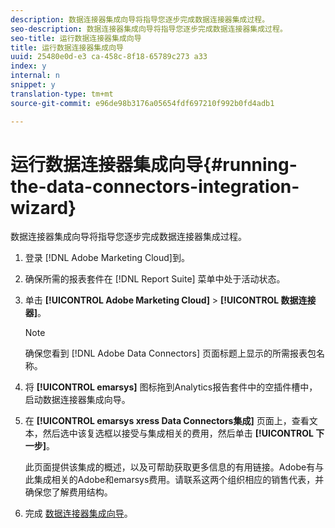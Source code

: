 ```yaml
---
description: 数据连接器集成向导将指导您逐步完成数据连接器集成过程。
seo-description: 数据连接器集成向导将指导您逐步完成数据连接器集成过程。
seo-title: 运行数据连接器集成向导
title: 运行数据连接器集成向导
uuid: 25480e0d-e3 ca-458c-8f18-65789c273 a33
index: y
internal: n
snippet: y
translation-type: tm+mt
source-git-commit: e96de98b3176a05654fdf697210f992b0fd4adb1

---
```



# 运行数据连接器集成向导{#running-the-data-connectors-integration-wizard}

数据连接器集成向导将指导您逐步完成数据连接器集成过程。

1. 登录 [!DNL Adobe Marketing Cloud]到。
1. 确保所需的报表套件在 [!DNL Report Suite] 菜单中处于活动状态。
1. 单击 **[!UICONTROL Adobe Marketing Cloud]** &gt; **[!UICONTROL 数据连接器]**。

   >[!NOTE]
   >
   >确保您看到 [!DNL Adobe Data Connectors] 页面标题上显示的所需报表包名称。

1. 将 **[!UICONTROL emarsys]** 图标拖到Analytics报告套件中的空插件槽中，启动数据连接器集成向导。
1. 在 **[!UICONTROL emarsys xress Data Connectors集成]** 页面上，查看文本，然后选中该复选框以接受与集成相关的费用，然后单击 **[!UICONTROL 下一步]**。

   此页面提供该集成的概述，以及可帮助获取更多信息的有用链接。Adobe有与此集成相关的Adobe和emarsys费用。请联系这两个组织相应的销售代表，并确保您了解费用结构。
1. 完成 [数据连接器集成向导](Publisher)。

